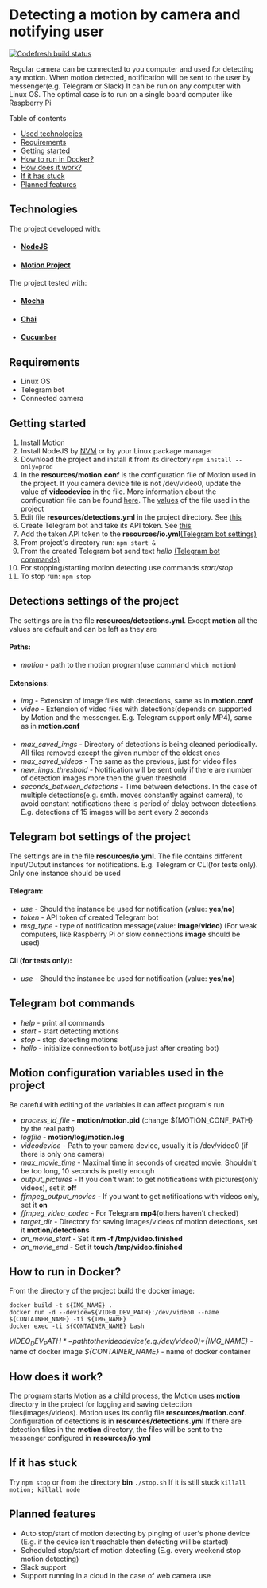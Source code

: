 # Detecting a motion by camera and notifying user

[![Codefresh build status]( https://g.codefresh.io/api/badges/pipeline/interview/home_cam%2Fbuild?type=cf-1&key=eyJhbGciOiJIUzI1NiJ9.NWZhYTdiZTY4MzE3Y2U5MTgzYjNlNDQy.JbShxjnOO0eZ-H8TrUhXkZVuGNRjroKxJqe6jIJNq7Y)]( https://g.codefresh.io/pipelines/edit/new/builds?id=5fd48a7056e3d0436346b6b2&pipeline=build&projects=home_cam&projectId=5fd48a4a56e3d06c8b46b6b1)

Regular camera can be connected to you computer and used for detecting any motion. When motion detected, notification will be sent to the user by messenger(e.g. Telegram or Slack)
It can be run on any computer with Linux OS. The optimal case is to run on a single board computer like Raspberry Pi

Table of contents
* [Used technologies](#Technologies)
* [Requirements](#Requirements)
* [Getting started](#Getting-started)
* [How to run in Docker?](#How-to-run-in-Docker?)
* [How does it work?](#How-does-it-work?)
* [If it has stuck](#If-it-has-stuck)
* [Planned features](#Planned-features)


## Technologies
The project developed with:
* #### [NodeJS](https://nodejs.org/en/)
* #### [Motion Project](https://motion-project.github.io/)
The project tested with:
* #### [Mocha](https://mochajs.org/)
* #### [Chai](https://www.chaijs.com/)
* #### [Cucumber](https://cucumber.io/)

## Requirements 
- Linux OS
- Telegram bot
- Connected camera

## Getting started
1. Install Motion 
2.  Install NodeJS by [NVM](https://github.com/nvm-sh/nvm) or by your Linux package manager
3. Download the project and install it from its directory `npm install --only=prod`
4. In the __resources/motion.conf__ is the configuration file of Motion used in the project. If you camera device file is not /dev/video0, update the value of __videodevice__ in the file. 
More information about the configuration file can be found [here](https://motion-project.github.io/motion_config.html). The [values](#Motion-configuration-variables-used-in-the-project) of the file used in the project  
5. Edit file __resources/detections.yml__ in the project directory. See [this](#Detections-settings-of-the-project) 
6. Create Telegram bot and take its API token. See [this](https://core.telegram.org/bots#6-botfather)
7. Add the taken API token to the __resources/io.yml__[(Telegram bot settings)](#Telegram-bot-settings-of-the-project)
8. From project's directory run: `npm start &`
9. From the created Telegram bot send text *hello* [(Telegram bot commands)](#Telegram-bot-commands)
10. For stopping/starting motion detecting use commands *start/stop* 
11. To stop run: `npm stop`


## Detections settings of the project
The settings are in the file __resources/detections.yml__. Except __motion__ all the values are default and can be left as they are
#### Paths:
- *motion* - path to the motion program(use command `which motion`)
#### Extensions:
- *img* - Extension of image files with detections, same as in __motion.conf__ 
-  *video* - Extension of video files with detections(depends on supported by Motion and the messenger. E.g. Telegram support only MP4), same as in __motion.conf__
####
-  *max_saved_imgs* - Directory of detections is being cleaned periodically. All files removed except the given number of the oldest ones
-  *max_saved_videos* - The same as the previous, just for video files
-  *new_imgs_threshold* - Notification will be sent only if there are number of detection images more then the given threshold
-  *seconds_between_detections* - Time between detections. In the case of multiple detections(e.g. smth. moves constantly against camera), to avoid constant notifications there is period of delay between detections. E.g. detections of 15 images will be sent every 2 seconds 

## Telegram bot settings of the project
The settings are in the file __resources/io.yml__. The file contains different Input/Output instances for notifications. E.g. Telegram or CLI(for tests only). Only one instance should be used
#### Telegram:
- *use* - Should the instance be used for notification (value: __yes__/__no__)
- *token* - API token of created Telegram bot
- *msg_type* - type of notification message(value: __image__/__video__) (For weak computers, like Raspberry Pi or slow connections __image__ should be used)
#### Cli (for tests only): 
- *use* - Should the instance be used for notification (value: __yes__/__no__)

## Telegram bot commands
* *help* - print all commands
*  *start* - start detecting motions
*  *stop* - stop detecting motions 
*  *hello* - initialize connection to bot(use just after creating bot)

## Motion configuration variables used in the project
Be careful with editing of the variables it can affect program's run
- *process_id_file* - __motion/motion.pid__ (change ${MOTION_CONF_PATH} by the real path)
- *logfile* - __motion/log/motion.log__
- *videodevice* - Path to your camera device, usually it is /dev/video0 (if there is only one camera)
- *max_movie_time* - Maximal time in seconds of created movie. Shouldn't be too long, 10 seconds is pretty enough
- *output_pictures* - If you don't want to get notifications with pictures(only videos), set it __off__
- *ffmpeg_output_movies* - If you want to get notifications with videos only, set it __on__
- *ffmpeg_video_codec* - For Telegram __mp4__(others haven't checked)
- *target_dir* - Directory for saving images/videos of motion detections, set it __motion/detections__
- *on_movie_start* - Set it __rm -f /tmp/video.finished__
- *on_movie_end* - Set it __touch /tmp/video.finished__ 

## How to run in Docker?
From the directory of the project build the docker image: 
```
docker build -t ${IMG_NAME} .
docker run -d --device=${VIDEO_DEV_PATH}:/dev/video0 --name ${CONTAINER_NAME} -ti ${IMG_NAME}
docker exec -ti ${CONTAINER_NAME} bash
```
*${VIDEO_DEV_PATH}* - path to the video device(e.g. /dev/video0)
*${IMG_NAME}* - name of docker image
*${CONTAINER_NAME}* - name of docker container


## How does it work?
The program starts Motion as a child process, the Motion uses __motion__ directory in the project for logging and saving detection files(images/videos). Motion uses its config file __resources/motion.conf__. Configuration of detections is in __resources/detections.yml__
If there are detection files in the __motion__ directory, the files will be sent to the messenger configured in __resources/io.yml__

## If it has stuck 
Try `npm stop` or from the directory __bin__ `./stop.sh`
If it is still stuck `killall motion; killall node`

## Planned features
* Auto stop/start of motion detecting by pinging of user's phone device (E.g. if the device isn't reachable then detecting will be started)
* Scheduled stop/start of motion detecting (E.g. every weekend stop motion detecting)
* Slack support
* Support running in a cloud in the case of web camera use
